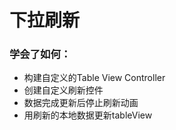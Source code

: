 #  下拉刷新

### 学会了如何：

- 构建自定义的Table View Controller
- 创建自定义刷新控件
- 数据完成更新后停止刷新动画
- 用刷新的本地数据更新tableView

